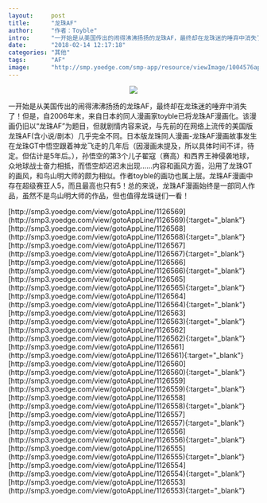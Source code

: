 ```yaml
---
layout:     post
title:      "龙珠AF"
author:     "作者：Toyble"
intro:      "一开始是从美国传出的闹得沸沸扬扬的龙珠AF，最终却在龙珠迷的唾弃中消失了！但是，自2006年末，来自日本的同人漫画家toyble已将龙珠AF漫画化。该漫画仍旧以“龙珠AF”为题目，但就剧情内容来说，与先前的在网络上流传的美国版龙珠AF(含小说/剧本）几乎完全不同。日本版龙珠同人漫画-龙珠AF漫画故事发生在龙珠GT中悟空跟着神龙飞走的几年后（因漫画未提及，所以具体时间不详，待定。但估计是5年后。），孙悟空的第3个儿子翟寇（赛高）和西界王神侵袭地球，众地球战士奋力相抵，而悟空却迟迟未出现……内容和画风方面，沿用了龙珠GT的画风，和鸟山明大师的颇为相似。作者toyble的画功也属上层。龙珠AF漫画中存在超级赛亚人5，而且最高也只有5！总的来说，龙珠AF漫画始终是一部同人作品，虽然不是鸟山明大师的作品，但也值得龙珠谜们一看！"
date:       "2018-02-14 12:17:18"
categories: "其他"
tags:       "AF"
image:      "http://smp.yoedge.com/smp-app/resource/viewImage/1004576appline.png"
---
```

<div style="text-align: center">
<p><img src="http://smp.yoedge.com/smp-app/resource/viewImage/1004576appline.png"/></p>
</div>
<p class="post-meta">
<span>一开始是从美国传出的闹得沸沸扬扬的龙珠AF，最终却在龙珠迷的唾弃中消失了！但是，自2006年末，来自日本的同人漫画家toyble已将龙珠AF漫画化。该漫画仍旧以“龙珠AF”为题目，但就剧情内容来说，与先前的在网络上流传的美国版龙珠AF(含小说/剧本）几乎完全不同。日本版龙珠同人漫画-龙珠AF漫画故事发生在龙珠GT中悟空跟着神龙飞走的几年后（因漫画未提及，所以具体时间不详，待定。但估计是5年后。），孙悟空的第3个儿子翟寇（赛高）和西界王神侵袭地球，众地球战士奋力相抵，而悟空却迟迟未出现……内容和画风方面，沿用了龙珠GT的画风，和鸟山明大师的颇为相似。作者toyble的画功也属上层。龙珠AF漫画中存在超级赛亚人5，而且最高也只有5！总的来说，龙珠AF漫画始终是一部同人作品，虽然不是鸟山明大师的作品，但也值得龙珠谜们一看！</span>
</p>
[http://smp3.yoedge.com/view/gotoAppLine/1126569](http://smp3.yoedge.com/view/gotoAppLine/1126569){:target="_blank"}
[http://smp3.yoedge.com/view/gotoAppLine/1126568](http://smp3.yoedge.com/view/gotoAppLine/1126568){:target="_blank"}
[http://smp3.yoedge.com/view/gotoAppLine/1126567](http://smp3.yoedge.com/view/gotoAppLine/1126567){:target="_blank"}
[http://smp3.yoedge.com/view/gotoAppLine/1126566](http://smp3.yoedge.com/view/gotoAppLine/1126566){:target="_blank"}
[http://smp3.yoedge.com/view/gotoAppLine/1126565](http://smp3.yoedge.com/view/gotoAppLine/1126565){:target="_blank"}
[http://smp3.yoedge.com/view/gotoAppLine/1126564](http://smp3.yoedge.com/view/gotoAppLine/1126564){:target="_blank"}
[http://smp3.yoedge.com/view/gotoAppLine/1126563](http://smp3.yoedge.com/view/gotoAppLine/1126563){:target="_blank"}
[http://smp3.yoedge.com/view/gotoAppLine/1126562](http://smp3.yoedge.com/view/gotoAppLine/1126562){:target="_blank"}
[http://smp3.yoedge.com/view/gotoAppLine/1126561](http://smp3.yoedge.com/view/gotoAppLine/1126561){:target="_blank"}
[http://smp3.yoedge.com/view/gotoAppLine/1126560](http://smp3.yoedge.com/view/gotoAppLine/1126560){:target="_blank"}
[http://smp3.yoedge.com/view/gotoAppLine/1126559](http://smp3.yoedge.com/view/gotoAppLine/1126559){:target="_blank"}
[http://smp3.yoedge.com/view/gotoAppLine/1126558](http://smp3.yoedge.com/view/gotoAppLine/1126558){:target="_blank"}
[http://smp3.yoedge.com/view/gotoAppLine/1126557](http://smp3.yoedge.com/view/gotoAppLine/1126557){:target="_blank"}
[http://smp3.yoedge.com/view/gotoAppLine/1126556](http://smp3.yoedge.com/view/gotoAppLine/1126556){:target="_blank"}
[http://smp3.yoedge.com/view/gotoAppLine/1126555](http://smp3.yoedge.com/view/gotoAppLine/1126555){:target="_blank"}
[http://smp3.yoedge.com/view/gotoAppLine/1126554](http://smp3.yoedge.com/view/gotoAppLine/1126554){:target="_blank"}
[http://smp3.yoedge.com/view/gotoAppLine/1126553](http://smp3.yoedge.com/view/gotoAppLine/1126553){:target="_blank"}


